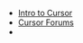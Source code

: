 - [Intro to Cursor](https://playbooks.com/course/introduction-to-cursor)
- [Cursor Forums](https://forum.cursor.com/latest)
- 